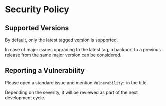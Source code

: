 # Security Policy

## Supported Versions

By default, only the latest tagged version is supported.

In case of major issues upgrading to the latest tag, a backport
to a previous release from the same major version can be considered.

## Reporting a Vulnerability

Please open a standard issue and mention `Vulnerability:` in the title.

Depending on the severity, it will be reviewed as part of the
next development cycle.
